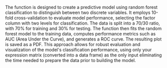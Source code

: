 The function is designed to create a predictive model using random forest classification to distinguish between two discrete variables. 
It employs 10-fold cross-validation to evaluate model performance, selecting the factor column with two levels for classification. 
The data is split into a 70/30 ratio, with 70% for training and 30% for testing. 
The function then fits the random forest model to the training data, computes performance metrics such as AUC (Area Under the Curve), 
and generates a ROC curve. The resulting plot is saved as a PDF. This approach allows for robust evaluation and visualization of the model's 
classification performance, using only your expression matrix (converted into a data frame) as the only input eliminating the time needed to 
prepare the data prior to building the model.
